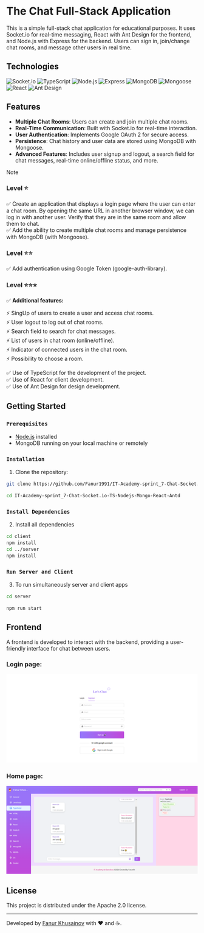 # The Chat Full-Stack Application

This is a simple full-stack chat application for educational purposes. It uses Socket.io for real-time messaging, React with Ant Design for the frontend, and Node.js with Express for the backend. Users can sign in, join/change chat rooms, and message other users in real time.

## Technologies

![Socket.io](https://img.shields.io/badge/-Socket.io-black?style=flat-square&logo=socketdotio&logoColor=white)
![TypeScript](https://img.shields.io/badge/-TypeScript-3178C6?style=flat-square&logo=typescript&logoColor=white)
![Node.js](https://img.shields.io/badge/-Node.js-339933?style=flat-square&logo=nodedotjs&logoColor=white)
![Express](https://img.shields.io/badge/-Express-000000?style=flat-square&logo=express&logoColor=white)
![MongoDB](https://img.shields.io/badge/-MongoDB-47A248?style=flat-square&logo=mongodb&logoColor=white)
![Mongoose](https://img.shields.io/badge/-Mongoose-880000?style=flat-square&logo=mongoose&logoColor=white)
![React](https://img.shields.io/badge/-React-61DAFB?style=flat-square&logo=react&logoColor=black)
![Ant Design](https://img.shields.io/badge/-Ant_Design-0170FE?style=flat-square&logo=antdesign&logoColor=white)

## Features

- **Multiple Chat Rooms**: Users can create and join multiple chat rooms.
- **Real-Time Communication**: Built with Socket.io for real-time interaction.
- **User Authentication**: Implements Google OAuth 2 for secure access.
- **Persistence**: Chat history and user data are stored using MongoDB with Mongoose.
- **Advanced Features**: Includes user signup and logout, a search field for chat messages, real-time online/offline status, and more.

> [!NOTE]
> ### Level ⭐️
>
> ✅ Create an application that displays a login page where the user can enter a chat room. By opening the same URL in another browser window, we can log in with another user. Verify that they are in the same room and allow them to chat.<br> 
> ✅ Add the ability to create multiple chat rooms and manage persistence with MongoDB (with Mongoose).
>
> ### Level ⭐️⭐️
>
> ✅ Add authentication using Google Token (google-auth-library).
>
> ### Level ⭐️⭐️⭐️
>
> ✅ **Additional features:**
>
> ⚡️ SingUp of users to create a user and access chat rooms.<br>
> ⚡️ User logout to log out of chat rooms.<br>
> ⚡️ Search field to search for chat messages.<br>
> ⚡️ List of users in chat room (online/offline).<br>
> ⚡️ Indicator of connected users in the chat room.<br>
> ⚡️ Possibility to choose a room.<br>
>
> ✅ Use of TypeScript for the development of the project.<br>
> ✅ Use of React for client development.<br>
> ✅ Use of Ant Design for design development.<br>

## Getting Started

### `Prerequisites`

- [Node.js](https://nodejs.org/en/download/package-manager) installed
- MongoDB running on your local machine or remotely

### `Installation`

1. Clone the repository:
```bash
git clone https://github.com/Fanur1991/IT-Academy-sprint_7-Chat-Socket.io-TS-Nodejs-Mongo-React-Antd
```
```bash
cd IT-Academy-sprint_7-Chat-Socket.io-TS-Nodejs-Mongo-React-Antd
```

### `Install Dependencies`

2. Install all dependencies
```bash
cd client
npm install
cd ../server
npm install
```

### `Run Server and Client`

3. To run simultaneously server and client apps
```bash
cd server 
```
```bash
npm run start
```

## Frontend

A frontend is developed to interact with the backend, providing a user-friendly interface for chat between users.

### Login page:

![Login page](./login.png)

### Home page:

![Home page](./dashboard.png)

## License

This project is distributed under the Apache 2.0 license.

---

Developed by [Fanur Khusainov](https://www.linkedin.com/in/fanur-khusainov-ab86b2102/) with ❤️ and ☕.
